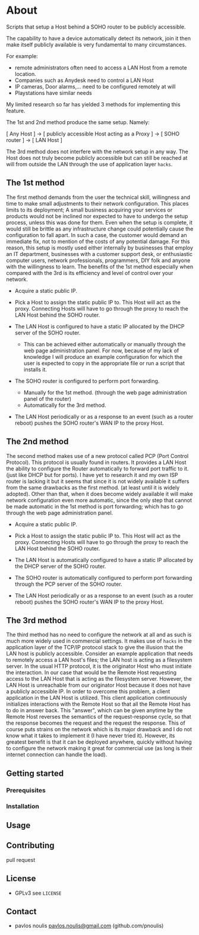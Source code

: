 # About

Scripts that setup a Host behind a SOHO router to be publicly
accessible.

The capability to have a device automatically detect its network, join
it then make itself publicly available is very fundamental to many
circumstances.

For example:

- remote administrators often need to access a LAN Host from a remote
  location.
- Companies such as Anydesk need to control a LAN Host
- IP cameras, Door alarms,... need to be configured remotely at will
- Playstations have similar needs

My limited research so far has yielded 3 methods for implementing
this feature.

The 1st and 2nd method produce the same setup. Namely:

[ Any Host ] -> [ publicly accessible Host acting as a Proxy ] -> [ SOHO router ] -> [ LAN Host ]

The 3rd method does not interfere with the network setup in any way.
The Host does not truly become publicly accessible but can still be
reached at will from outside the LAN through the use of application
layer `hacks`.

## The 1st method

The first method demands from the user the technical skill,
willingness and time to make small adjustments to their network
configuration. This places limits to its deployment; A small business
acquiring your services or products would not be inclined nor expected
to have to undergo the setup process, unless this was done for them.
Even when the setup is complete, it would still be brittle as any
infrastructure change could potentially cause the configuration to
fall apart. In such a case, the customer would demand an immediate
fix, not to mention of the costs of any potential damage. For this
reason, this setup is mostly used either internally by businesses that
employ an IT department, businesses with a customer support desk, or
enthusiastic computer users, network professionals, programmers, DIY
folk and anyone with the willingness to learn. The benefits of the 1st
method especially when compared with the 3rd is its efficiency and
level of control over your network.

- Acquire a static public IP.

- Pick a Host to assign the static public IP to. This Host will act as
  the proxy. Connecting Hosts will have to go through the proxy to
  reach the LAN Host behind the SOHO router.

- The LAN Host is configured to have a static IP allocated by the DHCP
  server of the SOHO router.

  - This can be achieved either automatically or manually through the
    web page administration panel. For now, because of my lack of
    knowledge I will produce an example configuration for which the
    user is expected to copy in the appropriate file or run a script
    that installs it.

- The SOHO router is configured to perform port forwarding.

  - Manually for the 1st method. (through the web page administration
    panel of the router)
  - Automatically for the 3rd method.

- The LAN Host periodically or as a response to an event (such as a
  router reboot) pushes the SOHO router's WAN IP to the proxy Host.

## The 2nd method

The second method makes use of a new protocol called PCP (Port Control
Protocol). This protocol is usually found in routers. It provides a
LAN Host the ability to configure the Router automatically to forward
port traffic to it. (just like DHCP but for ports). I have yet to
research it and my own ISP router is lacking it but it seems that
since it is not widely available it suffers from the same drawbacks as
the first method. (at least until it is widely adopted). Other than
that, when it does become widely available it will make network
configuration even more automatic, since the only step that cannot be
made automatic in the 1st method is port forwarding; which has to go
through the web page administration panel.

- Acquire a static public IP.

- Pick a Host to assign the static public IP to. This Host will act as
  the proxy. Connecting Hosts will have to go through the proxy to
  reach the LAN Host behind the SOHO router.

- The LAN Host is automatically configured to have a static IP
  allocated by the DHCP server of the SOHO router.

- The SOHO router is automatically configured to perform port
  forwarding through the PCP server of the SOHO router.

- The LAN Host periodically or as a response to an event (such as a
  router reboot) pushes the SOHO router's WAN IP to the proxy Host.

## The 3rd method

The third method has no need to configure the network at all and as
such is much more widely used in commercial settings. It makes use of
`hacks` in the application layer of the TCP/IP protocol stack to give
the illusion that the LAN host is publicly accessible. Consider an
example application that needs to remotely access a LAN host's files;
the LAN host is acting as a filesystem server. In the usual HTTP
protocol, it is the originator Host who must initiate the interaction.
In our case that would be the Remote Host requesting access to the LAN
Host that is acting as the filesystem server. However, the LAN Host is
unreachable from our originator Host because it does not have a
publicly accessible IP. In order to overcome this problem, a client
application in the LAN Host is utilized. This client application
continuously initializes interactions with the Remote Host so that all
the Remote Host has to do in answer back. This "answer", which can be
given anytime by the Remote Host reverses the semantics of the
request-response cycle, so that the response becomes the request and
the request the response. This of course puts strains on the network
which is its major drawback and I do not know what it takes to
implement it (I have never tried it). However, its greatest benefit is
that it can be deployed anywhere, quickly without having to configure
the network making it great for commercial use (as long is their
internet connection can handle the load).

## Getting started

### Prerequisites

### Installation

## Usage
## Contributing

pull request

## License

- GPLv3 see `LICENSE`

## Contact

- pavlos noulis <pavlos.noulis@gmail.com> (github.com/pnoulis)


